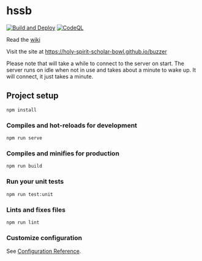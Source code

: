 # hssb
[![Build and Deploy](https://github.com/Holy-Spirit-Scholar-Bowl/buzzer/actions/workflows/deploy.yml/badge.svg)](https://github.com/Holy-Spirit-Scholar-Bowl/buzzer/actions/workflows/deploy.yml)
[![CodeQL](https://github.com/Holy-Spirit-Scholar-Bowl/buzzer/actions/workflows/codeql-analysis.yml/badge.svg)](https://github.com/Holy-Spirit-Scholar-Bowl/buzzer/actions/workflows/codeql-analysis.yml)

Read the [wiki](https://github.com/Holy-Spirit-Scholar-Bowl/buzzer/wiki)

Visit the site at https://holy-spirit-scholar-bowl.github.io/buzzer

Please note that will take a while to connect to the server on start. The server runs on idle when not in use and takes about a minute to wake up. It will connect, it just takes a minute. 

## Project setup
```
npm install
```

### Compiles and hot-reloads for development
```
npm run serve
```

### Compiles and minifies for production
```
npm run build
```

### Run your unit tests
```
npm run test:unit
```

### Lints and fixes files
```
npm run lint
```

### Customize configuration
See [Configuration Reference](https://cli.vuejs.org/config/).
